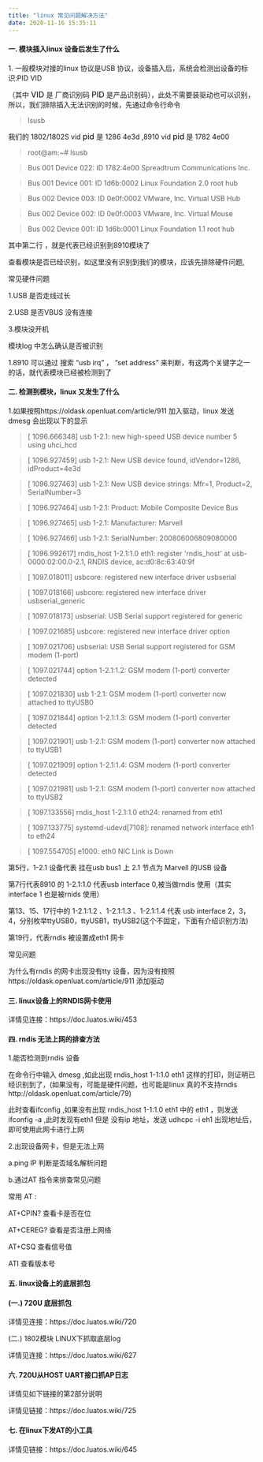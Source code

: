 ```yaml
---
title: "linux 常见问题解决方法"
date: 2020-11-16 15:35:11
---
```


<h4><strong>一. 模块插入linux 设备后发生了什么</strong></h4><p>1. 一般模块对接的linux 协议是USB 协议，设备插入后，系统会检测出设备的标识:PID VID</p><p>   （其中 <span style="color:#000000"><span style="font-size:16px"><span style="background-color:#ffffff">VID </span></span></span>是 厂商识别码 <span style="color:#000000"><span style="font-size:16px"><span style="background-color:#ffffff">PID</span></span></span> 是产品识别码），此处不需要装驱动也可以识别，所以，我们排除插入无法识别的时候，先通过命令行命令</p><p></p><blockquote>   lsusb</blockquote><p></p><p></p><p> 我们的 1802/1802S  vid <span style="color:#000000"><span style="font-size:16px"><span style="background-color:#ffffff">pid </span></span></span>是 1286 4e3d ,8910  vid <span style="color:#000000"><span style="font-size:16px"><span style="background-color:#ffffff">pid</span></span></span> 是 1782 4e00</p><p></p><p></p><blockquote>   root@am:~# lsusb</blockquote><blockquote>   Bus 001 Device 022: ID 1782:4e00 Spreadtrum Communications Inc. </blockquote><blockquote>   Bus 001 Device 001: ID 1d6b:0002 Linux Foundation 2.0 root hub</blockquote><blockquote>   Bus 002 Device 003: ID 0e0f:0002 VMware, Inc. Virtual USB Hub</blockquote><blockquote>   Bus 002 Device 002: ID 0e0f:0003 VMware, Inc. Virtual Mouse</blockquote><blockquote>   Bus 002 Device 001: ID 1d6b:0001 Linux Foundation 1.1 root hub</blockquote><p></p><p>其中第二行 ，就是代表已经识别到8910模块了</p><p>查看模块是否已经识别，如这里没有识别到我们的模块，应该先排除硬件问题,</p><p>常见硬件问题</p><p>   1.USB 是否走线过长</p><p>   2.USB 是否VBUS 没有连接</p><p>   3.模块没开机</p><p>模块log 中怎么确认是否被识别</p><p>   1.8910 可以通过 搜索 “usb irq” ， “set address” 来判断，有这两个关键字之一的话，就代表模块已经被检测到了</p><p></p><h4> <strong>二. 检测到模块，linux 又发生了什么</strong></h4><p> 1.如果按照https://oldask.openluat.com/article/911 加入驱动，linux 发送 dmesg 会出现以下的显示</p><blockquote>   [ 1096.666348] usb 1-2.1: new high-speed USB device number 5 using uhci_hcd</blockquote><blockquote>   [ 1096.927459] usb 1-2.1: New USB device found, idVendor=1286, idProduct=4e3d</blockquote><blockquote>   [ 1096.927463] usb 1-2.1: New USB device strings: Mfr=1, Product=2, SerialNumber=3</blockquote><blockquote>   [ 1096.927464] usb 1-2.1: Product: Mobile Composite Device Bus</blockquote><blockquote>   [ 1096.927465] usb 1-2.1: Manufacturer: Marvell</blockquote><blockquote>   [ 1096.927466] usb 1-2.1: SerialNumber: 200806006809080000</blockquote><blockquote>   [ 1096.992617] rndis_host 1-2.1:1.0 eth1: register &#x27;rndis_host&#x27; at usb-0000:02:00.0-2.1, RNDIS device, ac:d0:8c:63:40:9f</blockquote><blockquote>   [ 1097.018011] usbcore: registered new interface driver usbserial</blockquote><blockquote>   [ 1097.018166] usbcore: registered new interface driver usbserial_generic</blockquote><blockquote>   [ 1097.018173] usbserial: USB Serial support registered for generic</blockquote><blockquote>   [ 1097.021685] usbcore: registered new interface driver option</blockquote><blockquote>   [ 1097.021706] usbserial: USB Serial support registered for GSM modem (1-port)</blockquote><blockquote>   [ 1097.021744] option 1-2.1:1.2: GSM modem (1-port) converter detected</blockquote><blockquote>   [ 1097.021830] usb 1-2.1: GSM modem (1-port) converter now attached to ttyUSB0</blockquote><blockquote>   [ 1097.021844] option 1-2.1:1.3: GSM modem (1-port) converter detected</blockquote><blockquote>   [ 1097.021901] usb 1-2.1: GSM modem (1-port) converter now attached to ttyUSB1</blockquote><blockquote>   [ 1097.021909] option 1-2.1:1.4: GSM modem (1-port) converter detected</blockquote><blockquote>   [ 1097.021981] usb 1-2.1: GSM modem (1-port) converter now attached to ttyUSB2</blockquote><blockquote>   [ 1097.133556] rndis_host 1-2.1:1.0 eth24: renamed from eth1</blockquote><blockquote>   [ 1097.133775] systemd-udevd[7108]: renamed network interface eth1 to eth24</blockquote><blockquote>   [ 1097.554705] e1000: eth0 NIC Link is Down</blockquote><p>第5行，1-2.1 设备代表 挂在usb bus1 上 2.1 节点为 Marvell 的USB 设备</p><p>第7行代表8910 的 1-2.1:1.0 代表usb interface 0,被当做rndis 使用（其实interface 1 也是被rnids 使用）</p><p>第13、15、17行中的 1-2.1:1.2 、1-2.1:1.3 、1-2.1:1.4 代表 usb interface 2，3，4，分别枚举ttyUSB0，ttyUSB1，ttyUSB2(这个不固定，下面有介绍识别方法)</p><p>第19行，代表rndis 被设置成eth1 网卡</p><p></p><p>常见问题</p><p></p><p>为什么有rndis 的网卡出现没有tty 设备，因为没有按照https://oldask.openluat.com/article/911 添加驱动</p><p></p><h4><strong>三. linux设备上的RNDIS网卡使用</strong></h4><p>详情见连接：https://doc.luatos.wiki/453</p><p></p><h4><strong>四. rndis 无法上网的排查方法</strong></h4><p>1.能否检测到rndis 设备</p><p>   	在命令行中输入 dmesg ,如此出现  rndis_host 1-1:1.0 eth1 这样的打印，则证明已经识别到了，(如果没有，可能是硬件问题，也可能是linux 真的不支持rndis http://oldask.openluat.com/article/79)</p><p>       此时查看ifconfig ,如果没有出现    rndis_host 1-1:1.0 eth1 中的 eth1 ，则发送ifconfig -a ,此时发现有eth1 但是 没有ip 地址，发送 udhcpc -i eh1  出现地址后，即可使用此网卡进行上网</p><p></p><p>2.出现设备网卡，但是无法上网</p><p>   a.ping IP 判断是否域名解析问题</p><p>   b.通过AT 指令来排查常见问题</p><p>   常用 AT :</p><p>   AT+CPIN?  查看卡是否在位</p><p>   AT+CEREG?  查看是否注册上网络</p><p>   AT+CSQ    查看信号值</p><p>   ATI  查看版本号</p><p></p><h4><strong>五. linux设备上的底层抓包</strong></h4><h4>(一.)  720U 底层抓包</h4><p>详情见连接：https://doc.luatos.wiki/720</p><p></p><p>(二.) 1802模块 LINUX下抓取底层log</p><p></p><p>​详情见连接：https://doc.luatos.wiki/627</p><p></p><h4><strong>六. 720U从HOST UART接口抓AP日志</strong></h4><p>详情见如下链接的第2部分说明</p><p></p><p>详情见链接：https://doc.luatos.wiki/725</p><p></p><h4><strong>七. 在linux下发AT的小工具</strong></h4><p>详情见链接：https://doc.luatos.wiki/645</p><p></p><p></p>